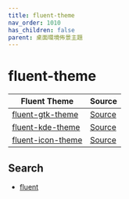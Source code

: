 ```yaml
---
title: fluent-theme
nav_order: 1010
has_children: false
parent: 桌面環境佈景主題
---
```



# fluent-theme

| Fluent Theme | Source |
| --- | --- |
| [fluent-gtk-theme](https://samwhelp.github.io/note-about-theme/read/desktop-theme/gtk-theme/fluent-gtk-theme.html) | [Source](https://github.com/vinceliuice/fluent-gtk-themes) |
| [fluent-kde-theme](https://samwhelp.github.io/note-about-theme/read/desktop-theme/kde-theme/fluent-kde-theme.html) | [Source](https://github.com/vinceliuice/fluent-kde) |
| [fluent-icon-theme](https://samwhelp.github.io/note-about-theme/read/desktop-theme/icon-theme/fluent-icon-theme.html) | [Source](https://github.com/vinceliuice/fluent-icon-theme) |


## Search

* [fluent](https://github.com/vinceliuice?tab=repositories&q=fluent)
